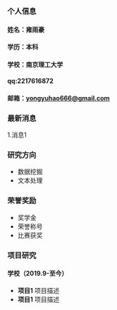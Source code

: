 ### 个人信息
#### 姓名：雍雨豪
#### 学历：本科
#### 学校：南京理工大学
#### qq:2217616872
#### 邮箱：yongyuhao666@gmail.com

### 最新消息
1.消息1

### 研究方向
- 数据挖掘
- 文本处理

### 荣誉奖励
- 奖学金
- 荣誉称号
- 比赛获奖

### 项目研究
#### 学校（2019.9-至今）
- **项目1**
项目描述
- **项目1**
项目描述
